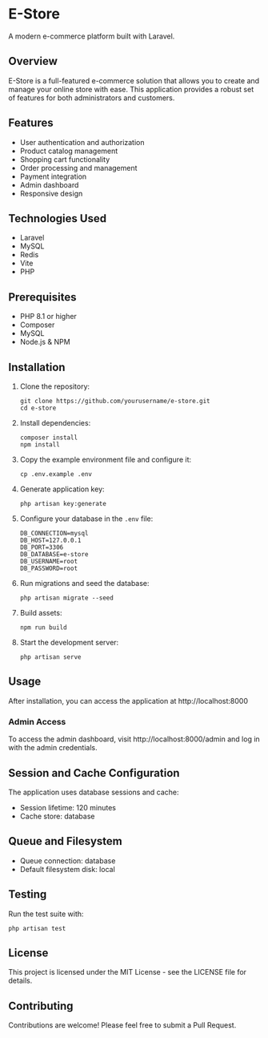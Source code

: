 # E-Store

A modern e-commerce platform built with Laravel.

## Overview

E-Store is a full-featured e-commerce solution that allows you to create and manage your online store with ease. This application provides a robust set of features for both administrators and customers.

## Features

- User authentication and authorization
- Product catalog management
- Shopping cart functionality
- Order processing and management
- Payment integration
- Admin dashboard
- Responsive design

## Technologies Used

- Laravel
- MySQL
- Redis
- Vite
- PHP

## Prerequisites

- PHP 8.1 or higher
- Composer
- MySQL
- Node.js & NPM

## Installation

1. Clone the repository:
   ```
   git clone https://github.com/yourusername/e-store.git
   cd e-store
   ```

2. Install dependencies:
   ```
   composer install
   npm install
   ```

3. Copy the example environment file and configure it:
   ```
   cp .env.example .env
   ```

4. Generate application key:
   ```
   php artisan key:generate
   ```

5. Configure your database in the `.env` file:
   ```
   DB_CONNECTION=mysql
   DB_HOST=127.0.0.1
   DB_PORT=3306
   DB_DATABASE=e-store
   DB_USERNAME=root
   DB_PASSWORD=root
   ```

6. Run migrations and seed the database:
   ```
   php artisan migrate --seed
   ```

7. Build assets:
   ```
   npm run build
   ```

8. Start the development server:
   ```
   php artisan serve
   ```

## Usage

After installation, you can access the application at http://localhost:8000

### Admin Access

To access the admin dashboard, visit http://localhost:8000/admin and log in with the admin credentials.

## Session and Cache Configuration

The application uses database sessions and cache:
- Session lifetime: 120 minutes
- Cache store: database

## Queue and Filesystem

- Queue connection: database
- Default filesystem disk: local

## Testing

Run the test suite with:
```
php artisan test
```

## License

This project is licensed under the MIT License - see the LICENSE file for details.

## Contributing

Contributions are welcome! Please feel free to submit a Pull Request.
